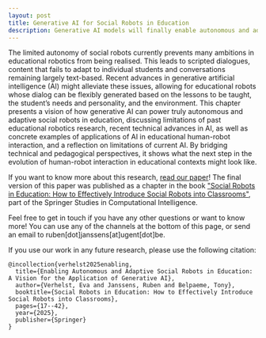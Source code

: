```yaml
---
layout: post
title: Generative AI for Social Robots in Education
description: Generative AI models will finally enable autonomous and adaptive social robots in education
---
```


The limited autonomy of social robots currently prevents many ambitions in educational robotics from being realised. This leads to scripted dialogues, content that fails to adapt to individual students and conversations remaining largely text-based. Recent advances in generative artificial intelligence (AI) might alleviate these issues, allowing for educational robots whose dialog can be flexibly generated based on the lessons to be taught, the student’s needs and personality, and the environment. This chapter presents a vision of how generative AI can power truly autonomous and adaptive social robots in education, discussing limitations of past educational robotics research, recent technical advances in AI, as well as concrete examples of applications of AI in educational human-robot interaction, and a reflection on limitations of current AI. By bridging technical and pedagogical perspectives, it shows what the next step in the evolution of human-robot interaction in educational contexts might look like.

If you want to know more about this research, [read our paper](../../assets/chapter_generativeai.pdf)! The final version of this paper was published as a chapter in the book ["Social Robots in Education: How to Effectively Introduce Social Robots into Classrooms"](https://link.springer.com/chapter/10.1007/978-3-031-82915-4_2), part of the Springer Studies in Computational Intelligence.

Feel free to get in touch if you have any other questions or want to know more! You can use any of the channels at the bottom of this page, or send an email to ruben[dot]janssens[at]ugent[dot]be.

If you use our work in any future research, please use the following citation:

~~~~
@incollection{verhelst2025enabling,
  title={Enabling Autonomous and Adaptive Social Robots in Education: A Vision for the Application of Generative AI},
  author={Verhelst, Eva and Janssens, Ruben and Belpaeme, Tony},
  booktitle={Social Robots in Education: How to Effectively Introduce Social Robots into Classrooms},
  pages={17--42},
  year={2025},
  publisher={Springer}
}
~~~~
